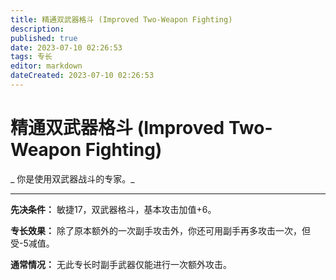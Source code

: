```yaml
---
title: 精通双武器格斗 (Improved Two-Weapon Fighting)
description: 
published: true
date: 2023-07-10 02:26:53
tags: 专长
editor: markdown
dateCreated: 2023-07-10 02:26:53
---
```


# 精通双武器格斗 (Improved Two-Weapon Fighting)

_ 你是使用双武器战斗的专家。_

* * *

**先决条件：** 敏捷17，双武器格斗，基本攻击加值+6。

**专长效果：** 除了原本额外的一次副手攻击外，你还可用副手再多攻击一次，但受-5减值。

**通常情况：** 无此专长时副手武器仅能进行一次额外攻击。

